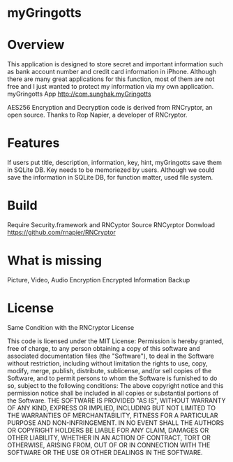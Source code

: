 myGringotts
===========
Overview
===========
This application is designed to store secret and important information such as bank account number and credit card information
in iPhone. Although there are many great applications for this function, most of them are not free and I just wanted
to protect my information via my own application.
myGringotts App http://com.sunghak.myGringotts

AES256 Encryption and Decryption code is derived from RNCryptor, an open source.
Thanks to Rop Napier, a developer of RNCryptor.

Features
===========
If users put title, description, information, key, hint, myGringotts save them in SQLite DB. Key needs to be memoriezed
by users.
Although we could save the information in SQLite DB, for function matter, used file system.

Build
===========
Require Security.framework and RNCyptor Source
RNCyrptor Donwload https://github.com/rnapier/RNCryptor

What is missing
================
Picture, Video, Audio Encryption
Encrypted Information Backup

License
=======
Same Condition with the RNCryptor License

This code is licensed under the MIT License:
Permission is hereby granted, free of charge, to any person obtaining a copy of this software and associated documentation files (the "Software"), to deal in the Software without restriction, including without limitation the rights to use, copy, modify, merge, publish, distribute, sublicense, and/or sell copies of the Software, and to permit persons to whom the Software is furnished to do so, subject to the following conditions:
The above copyright notice and this permission notice shall be included in all copies or substantial portions of the Software.
THE SOFTWARE IS PROVIDED "AS IS", WITHOUT WARRANTY OF ANY KIND, EXPRESS OR IMPLIED, INCLUDING BUT NOT LIMITED TO THE WARRANTIES OF MERCHANTABILITY, FITNESS FOR A PARTICULAR PURPOSE AND NON-INFRINGEMENT. IN NO EVENT SHALL THE AUTHORS OR COPYRIGHT HOLDERS BE LIABLE FOR ANY CLAIM, DAMAGES OR OTHER LIABILITY, WHETHER IN AN ACTION OF CONTRACT, TORT OR OTHERWISE, ARISING FROM, OUT OF OR IN CONNECTION WITH THE SOFTWARE OR THE USE OR OTHER DEALINGS IN THE SOFTWARE.